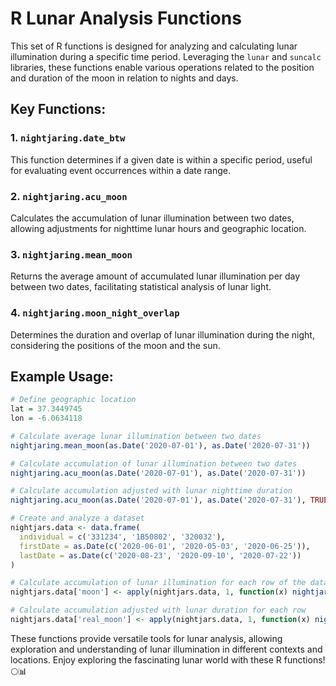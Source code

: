 # R Lunar Analysis Functions

This set of R functions is designed for analyzing and calculating lunar illumination during a specific time period. Leveraging the `lunar` and `suncalc` libraries, these functions enable various operations related to the position and duration of the moon in relation to nights and days.

## Key Functions:

### 1. `nightjaring.date_btw`

This function determines if a given date is within a specific period, useful for evaluating event occurrences within a date range.

### 2. `nightjaring.acu_moon`

Calculates the accumulation of lunar illumination between two dates, allowing adjustments for nighttime lunar hours and geographic location.

### 3. `nightjaring.mean_moon`

Returns the average amount of accumulated lunar illumination per day between two dates, facilitating statistical analysis of lunar light.

### 4. `nightjaring.moon_night_overlap`

Determines the duration and overlap of lunar illumination during the night, considering the positions of the moon and the sun.

## Example Usage:

```r
# Define geographic location
lat = 37.3449745
lon = -6.0634118

# Calculate average lunar illumination between two dates
nightjaring.mean_moon(as.Date('2020-07-01'), as.Date('2020-07-31'))

# Calculate accumulation of lunar illumination between two dates
nightjaring.acu_moon(as.Date('2020-07-01'), as.Date('2020-07-31'))

# Calculate accumulation adjusted with lunar nighttime duration
nightjaring.acu_moon(as.Date('2020-07-01'), as.Date('2020-07-31'), TRUE, lat, lon)

# Create and analyze a dataset
nightjars.data <- data.frame(
  individual = c('331234', '1B50802', '320032'),
  firstDate = as.Date(c('2020-06-01', '2020-05-03', '2020-06-25')),
  lastDate = as.Date(c('2020-08-23', '2020-09-10', '2020-07-22'))
)

# Calculate accumulation of lunar illumination for each row of the dataset
nightjars.data['moon'] <- apply(nightjars.data, 1, function(x) nightjaring.acu_moon(as.Date(x['firstDate']), as.Date(x['lastDate']), 1))

# Calculate accumulation adjusted with lunar duration for each row
nightjars.data['real_moon'] <- apply(nightjars.data, 1, function(x) nightjaring.acu_moon(as.Date(x['firstDate']), as.Date(x['lastDate']), 1, TRUE, lat, lon))
```

These functions provide versatile tools for lunar analysis, allowing exploration and understanding of lunar illumination in different contexts and locations. Enjoy exploring the fascinating lunar world with these R functions! 🌕📊

